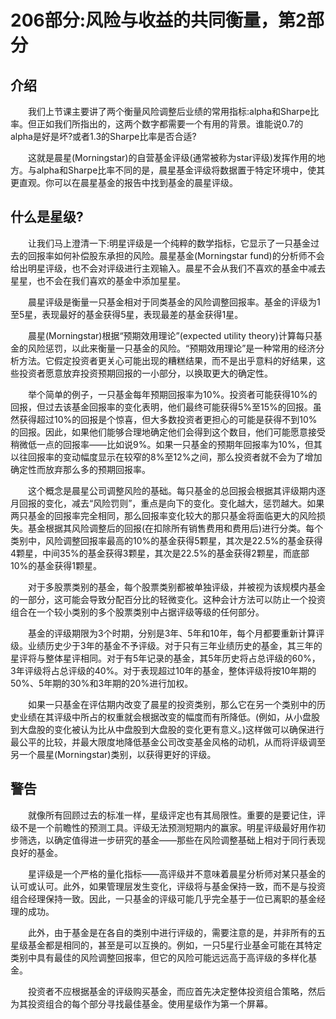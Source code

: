 # 206部分:风险与收益的共同衡量，第2部分
## 介绍

　　我们上节课主要讲了两个衡量风险调整后业绩的常用指标:alpha和Sharpe比率。但正如我们所指出的，这两个数字都需要一个有用的背景。谁能说0.7的alpha是好是坏?或者1.3的Sharpe比率是否合适?

　　这就是晨星(Morningstar)的自营基金评级(通常被称为star评级)发挥作用的地方。与alpha和Sharpe比率不同的是，晨星基金评级将数据置于特定环境中，使其更直观。你可以在晨星基金的报告中找到基金的晨星评级。

## 什么是星级?

　　让我们马上澄清一下:明星评级是一个纯粹的数学指标，它显示了一只基金过去的回报率如何补偿股东承担的风险。晨星基金(Morningstar fund)的分析师不会给出明星评级，也不会对评级进行主观输入。晨星不会从我们不喜欢的基金中减去星星，也不会在我们喜欢的基金中添加星星。

　　晨星评级是衡量一只基金相对于同类基金的风险调整回报率。基金的评级为1至5星，表现最好的基金获得5星，表现最差的基金获得1星。

　　晨星(Morningstar)根据“预期效用理论”(expected utility theory)计算每只基金的风险惩罚，以此来衡量一只基金的风险。“预期效用理论”是一种常用的经济分析方法。它假定投资者更关心可能出现的糟糕结果，而不是出乎意料的好结果，这些投资者愿意放弃投资预期回报的一小部分，以换取更大的确定性。

　　举个简单的例子，一只基金每年预期回报率为10%。投资者可能获得10%的回报，但过去该基金回报率的变化表明，他们最终可能获得5%至15%的回报。虽然获得超过10%的回报是个惊喜，但大多数投资者更担心的可能是获得不到10%的回报。因此，如果他们能够合理地确定他们会得到这个数目，他们可能愿意接受稍微低一点的回报率——比如说9%。如果一只基金的预期年回报率为10%，但其以往回报率的变动幅度显示在较窄的8%至12%之间，那么投资者就不会为了增加确定性而放弃那么多的预期回报率。

　　这个概念是晨星公司调整风险的基础。每只基金的总回报会根据其评级期内逐月回报的变化，减去“风险罚则”，重点是向下的变化。变化越大，惩罚越大。如果两只基金的回报率完全相同，那么回报率变化较大的那只基金将面临更大的风险损失。基金根据其风险调整后的回报(在扣除所有销售费用和费用后)进行分类。每个类别中，风险调整回报率最高的10%的基金获得5颗星，其次是22.5%的基金获得4颗星，中间35%的基金获得3颗星，其次是22.5%的基金获得2颗星，而底部10%的基金获得1颗星。

　　对于多股票类别的基金，每个股票类别都被单独评级，并被视为该规模内基金的一部分，这可能会导致分配百分比的轻微变化。这种会计方法可以防止一个投资组合在一个较小类别的多个股票类别中占据评级等级的任何部分。

　　基金的评级期限为3个时期，分别是3年、5年和10年，每个月都要重新计算评级。业绩历史少于3年的基金不予评级。对于只有三年业绩历史的基金，其三年的星评将与整体星评相同。对于有5年记录的基金，其5年历史将占总评级的60%，3年评级将占总评级的40%。对于表现超过10年的基金，整体评级将按10年期的50%、5年期的30%和3年期的20%进行加权。

　　如果一只基金在评估期内改变了晨星的投资类别，那么它在另一个类别中的历史业绩在其评级中所占的权重就会根据改变的幅度而有所降低。(例如，从小盘股到大盘股的变化被认为比从中盘股到大盘股的变化更有意义。)这样做可以确保进行最公平的比较，并最大限度地降低基金公司改变基金风格的动机，从而将评级调至另一个晨星(Morningstar)类别，以获得更好的评级。

## 警告

　　就像所有回顾过去的标准一样，星级评定也有其局限性。重要的是要记住，评级不是一个前瞻性的预测工具。评级无法预测短期内的赢家。明星评级最好用作初步筛选，以确定值得进一步研究的基金——那些在风险调整基础上相对于同行表现良好的基金。

　　星评级是一个严格的量化指标——高评级并不意味着晨星分析师对某只基金的认可或认可。此外，如果管理层发生变化，评级将与基金保持一致，而不是与投资组合经理保持一致。因此，一只基金的评级可能几乎完全基于一位已离职的基金经理的成功。

　　此外，由于基金是在各自的类别中进行评级的，需要注意的是，并非所有的五星级基金都是相同的，甚至是可以互换的。例如，一只5星行业基金可能在其特定类别中具有最佳的风险调整回报率，但它的风险可能远远高于高评级的多样化基金。

　　投资者不应根据基金的评级购买基金，而应首先决定整体投资组合策略，然后为其投资组合的每个部分寻找最佳基金。使用星级作为第一个屏幕。
